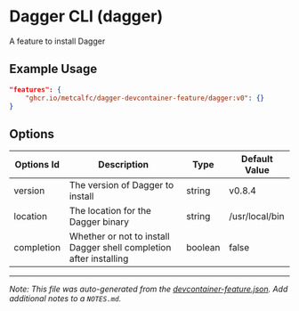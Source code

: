 
# Dagger CLI (dagger)

A feature to install Dagger

## Example Usage

```json
"features": {
    "ghcr.io/metcalfc/dagger-devcontainer-feature/dagger:v0": {}
}
```

## Options

| Options Id | Description | Type | Default Value |
|-----|-----|-----|-----|
| version | The version of Dagger to install | string | v0.8.4 |
| location | The location for the Dagger binary | string | /usr/local/bin |
| completion | Whether or not to install Dagger shell completion after installing | boolean | false |



---

_Note: This file was auto-generated from the [devcontainer-feature.json](https://github.com/metcalfc/dagger-devcontainer-feature/blob/main/src/dagger/devcontainer-feature.json).  Add additional notes to a `NOTES.md`._
